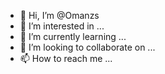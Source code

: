 - 👋 Hi, I’m @Omanzs
- 👀 I’m interested in ...
- 🌱 I’m currently learning ...
- 💞️ I’m looking to collaborate on ...
- 📫 How to reach me ...

<!---
Omanzs/Omanzs is a ✨ special ✨ repository because its `README.md` (this file) appears on your GitHub profile.
You can click the Preview link to take a look at your changes.
--->
